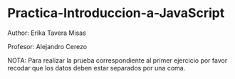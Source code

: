 # Practica-Introduccion-a-JavaScript

Author: Erika Tavera Misas

Profesor: Alejandro Cerezo

NOTA: Para realizar la prueba correspondiente al primer ejercicio por favor recodar que los datos deben estar separados por una coma.

